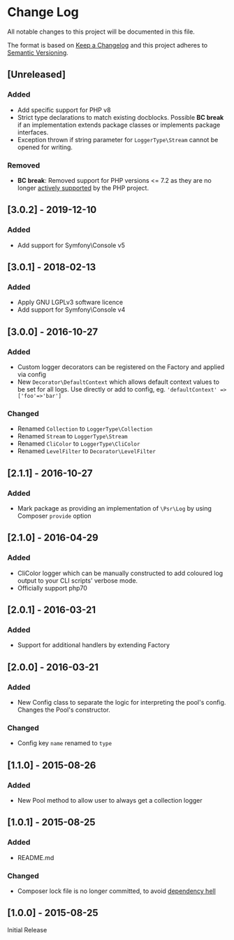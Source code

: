 # Change Log
All notable changes to this project will be documented in this file.

The format is based on [Keep a Changelog](http://keepachangelog.com/) 
and this project adheres to [Semantic Versioning](http://semver.org/).

## [Unreleased]

### Added
- Add specific support for PHP v8
- Strict type declarations to match existing docblocks. Possible **BC break** 
  if an implementation extends package classes or implements package interfaces.
- Exception thrown if string parameter for `LoggerType\Stream` cannot be 
  opened for writing.
### Removed
- **BC break**: Removed support for PHP versions <= 7.2 as they are no longer
  [actively supported](https://php.net/supported-versions.php)
  by the PHP project.

## [3.0.2] - 2019-12-10
### Added
- Add support for Symfony\Console v5

## [3.0.1] - 2018-02-13
### Added
- Apply GNU LGPLv3 software licence
- Add support for Symfony\Console v4

## [3.0.0] - 2016-10-27
### Added
- Custom logger decorators can be registered on the Factory and applied via config
- New `Decorator\DefaultContext` which allows default context values to be set for all logs.
  Use directly or add to config, eg. `'defaultContext' => ['foo'=>'bar']`

### Changed
- Renamed `Collection` to `LoggerType\Collection`
- Renamed `Stream` to `LoggerType\Stream`
- Renamed `CliColor` to `LoggerType\CliColor`
- Renamed `LevelFilter` to `Decorator\LevelFilter`

## [2.1.1] - 2016-10-27
### Added
- Mark package as providing an implementation of `\Psr\Log` by using Composer `provide` option

## [2.1.0] - 2016-04-29
### Added
- CliColor logger which can be manually constructed to add coloured log output to your CLI scripts' verbose mode.
- Officially support php70

## [2.0.1] - 2016-03-21
### Added
- Support for additional handlers by extending Factory

## [2.0.0] - 2016-03-21
### Added
- New Config class to separate the logic for interpreting the pool's config. Changes the Pool's constructor.

### Changed
- Config key `name` renamed to `type`

## [1.1.0] - 2015-08-26
### Added
- New Pool method to allow user to always get a collection logger

## [1.0.1] - 2015-08-25
### Added
- README.md

### Changed
- Composer lock file is no longer committed, to avoid [dependency hell](https://philsturgeon.uk/php/2014/11/04/composer-its-almost-always-about-the-lock-file/)

## [1.0.0] - 2015-08-25
Initial Release
